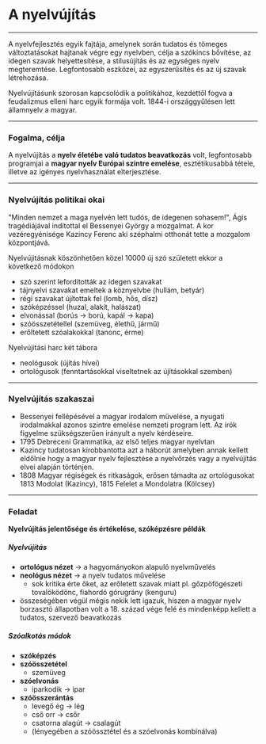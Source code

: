 # A nyelvújítás
---
A nyelvfejlesztés egyik fajtája, amelynek során tudatos és tömeges változtatásokat hajtanak végre egy nyelvben, célja a szókincs bővítése, az idegen szavak helyettesítése, a stílusújítás és az egységes nyelv megteremtése. Legfontosabb eszközei, az egyszerűsítés és az új szavak létrehozása.

Nyelvújításunk szorosan kapcsolódik a politikához, kezdettől fogva a feudalizmus elleni harc egyik formája volt. 1844-i országgyűlésen lett államnyelv a magyar.
***
### Fogalma, célja
A nyelvújítás a **nyelv életébe való tudatos beavatkozás** volt, legfontosabb programjai a **magyar nyelv Európai szintre emelése**, esztétikusabbá tétele, illetve az igényes nyelvhasználat elterjesztése.
***
### Nyelvújítás politikai okai
"Minden nemzet a maga nyelvén lett tudós, de idegenen sohasem!", Ágis tragédiájával indítottal el Bessenyei György a mozgalmat. A kor vezéregyénisége Kazincy Ferenc aki széphalmi otthonát tette a mozgalom központjává.

Nyelvújitásnak köszönhetően közel 10000 új szó született ekkor a következő módokon
- szó szerint lefordították az idegen szavakat
- tájnyelvi szavakat emeltek a köznyelvbe (hullám, betyár)
- régi szavakat újítottak fel (lomb, hős, dísz)
- szóképzéssel (huzal, alakít, halászat)
- elvonással (borús -> ború, kapál -> kapa)
- szóösszetétellel (szemüveg, élethű, jármű)
- erőltetett szóalakokkal (tanonc, érme)

Nyelvújítási harc két tábora
- neológusok (újítás hívei)
- ortológusok (fenntartásokkal viseltetnek az újításokkal szemben)
***
### Nyelvújítás szakaszai
- Bessenyei fellépésével a magyar irodalom művelése, a nyugati irodalmakkal azonos szintre emelése nemzeti program lett. Az írók figyelme szükségszerűen irányult a nyelv kérdéseire.
- 1795 Debreceni Grammatika, az első teljes magyar nyelvtan
- Kazincy tudatosan kirobbantotta azt a háborút amelyben annak kellett eldőlnie hogy a magyar nyelv fejlesztése a nyelvőrzés vagy a nyelvújítás elvei alapján történjen.
- 1808 Magyar régiségek és ritkaságok, erősen támadta az ortológusokat 1813 Modolat (Kazincy), 1815 Felelet a Mondolatra (Kölcsey)
***
### Feladat
**Nyelvújítás jelentősége és értékelése, szóképzésre példák**
##### Nyelvújítás
- **ortológus nézet** &rarr; a hagyományokon alapuló nyelvművelés
- **neológus nézet** &rarr; a nyelv tudatos művelése
	- sok kritika érte őket, az erőletett szavak miatt pl. gőzpöfögészeti tovalöködönc, fiahordó górugrány (kenguru)
- összeségében végül mégis nekik lett igazuk, hiszen a magyar nyelv borzasztó állapotban volt a 18. század vége felé és mindenképp kellett a tudatos, szervező beavatkozás
##### Szóalkotás módok
- **szóképzés**
- **szóösszetétel**
	- szemüveg
- **szóelvonás**
	- iparkodik &rarr; ipar
- **szóösszerántás**
	- levegő ég &rarr; lég 
	- cső orr &rarr; csőr
	- csatorna alagút &rarr; csalagút
	- (lényegében a szóössztétel és a szóelvonás kombinálva)